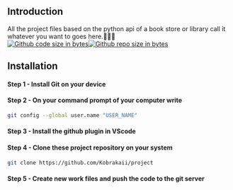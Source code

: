 ## Introduction
All the project files based on the python api of a book store or library call it whatever you want to goes here.:pinched_fingers::pinched_fingers::pinched_fingers:<br>
[![Github code size in bytes](https://img.shields.io/github/languages/code-size/kobrakaii/project)](https://github.com/Kobrakaii/project)[![Github repo size in bytes](https://img.shields.io/github/repo-size/kobrakaii/project)](https://github.com/Kobrakaii/project)
## Installation
#### Step 1 - Install Git on your device
#### Step 2 - On your command prompt of your computer write 
```bash
git config --global user.name "USER_NAME"
```
#### Step 3 - Install the github plugin in VScode
#### Step 4 - Clone these project repository on your system
```bash
git clone https://github.com/Kobrakaii/project
```
#### Step 5 - Create new work files and push the code to the git server


